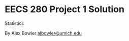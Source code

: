 EECS 280 Project 1 Solution
===========================
Statistics

By Alex Bowler <albowler@umich.edu>

